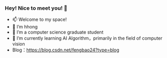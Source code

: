 ### Hey! Nice to meet you! 👋
- 📫 Welcome to my space!
- 🌱 I’m hhong
- 🔭 I’m a computer science graduate student
- 👯 I’m currently learning AI Algorithm，primarily in the field of computer vision
- Blog：https://blog.csdn.net/fengbao24?type=blog
<!--
**liusurufeng/liusurufeng** is a ✨ _special_ ✨ repository because its `README.md` (this file) appears on your GitHub profile.

Here are some ideas to get you started:

- 🔭 I’m currently working on ...
- 🌱 I’m currently learning ...
- 👯 I’m looking to collaborate on ...
- 🤔 I’m looking for help with ...
- 💬 Ask me about ...
- 📫 How to reach me: ...
- 😄 Pronouns: ...
- ⚡ Fun fact: ...
-->
